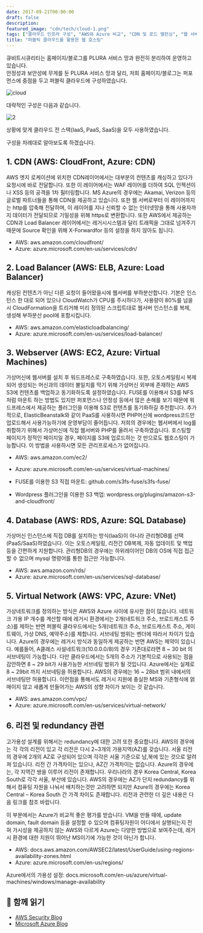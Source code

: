 ```yaml
---
date: 2017-09-21T00:00:00
draft: false
description: 
featured_image: "cdn/tech/cloud-1.png"
tags: ["클라우드 인프라 구성", "AWS와 Azure 비교", "CDN 및 로드 밸런싱", "웹 서버 구축", "고가용성 및 리전 설계"]
title: "퍼블릭 클라우드를 활용한 웹 호스팅"
---
```


큐비트시큐리티는 홈페이지/블로그를 PLURA 서비스 망과 완전히 분리하여 운영하고 있습니다. <br>
안정성과 보안성에 무게를 둔 PLURA 서비스 망과 달리, 저희 홈페이지/블로그는 퍼포먼스에 중점을 두고
퍼블릭 클라우드에 구성하였습니다. <br>
<!--more-->

![cloud](https://blog.plura.io/cdn/tech/cloud-1.png)

대략적인 구성은 다음과 같습니다.

![2](https://github.com/user-attachments/assets/e6fd658c-babd-48cb-a612-d9303b8a86d7)

상황에 맞게 클라우드 전 스택(IaaS, PaaS, SaaS)을 모두 사용하였습니다.

구성을 차례대로 알아보도록 하겠습니다.

## 1. CDN (AWS: CloudFront, Azure: CDN)
AWS 엣지 로케이션에 위치한 CDN레이어에서는 대부분의 컨텐츠를 캐싱하고 있다가 요청시에 바로 전달합니다. 또한 이 레이어에서는 WAF 레이어를 더하여 SQL 인젝션이나 XSS 등의 공격을 1차 필터링합니다.
MS Azure의 경우에는 Akamai, Verizon 등의 글로벌 파트너들을 통해 CDN을 제공하고 있습니다.
또한 웹 서버로부터 이 레이어까지는 http를 압축해 전달하며, 이 레이어를 지나 신뢰할 수 없는 인터넷망을 통해 사용자까지 데이터가 전달되므로 기밀성을 위해 https로 변환합니다.
또한 AWS에서 제공하는 CDN과 Load Balancer 레이어에서는 레거시시스템과 달리 트래픽을 그대로 넘겨주기때문에 Source 확인을 위해 X-Forwardfor 등의 설정을 하지 않아도 됩니다.

* AWS: aws.amazon.com/cloudfront/
* Azure: azure.microsoft.com/en-us/services/cdn/

 

## 2. Load Balancer (AWS: ELB, Azure: Load Balancer)
캐싱된 컨텐츠가 아닌 다른 요청이 들어왔을시에 웹서버를 부하분산합니다. 기본은 인스턴스 한 대로 되어 있으나 CloudWatch가 CPU를 주시하다가, 사용량이 80%를 넘을 시 CloudFormation을 트리거해 미리 정의된 스크립트대로 웹서버 인스턴스를 복제, 생성해 부하분산 pool에 포함시킵니다.

* AWS: aws.amazon.com/elasticloadbalancing/
* Azure: azure.microsoft.com/en-us/services/load-balancer/

 

## 3. Webserver (AWS: EC2, Azure: Virtual Machines)
가상머신에 웹서버를 설치 후 워드프레스로 구축하였습니다.
또한, 오토스케일링시 복제되어 생성되는 머신과의 데이터 불일치를 막기 위해 가상머신 외부에 존재하는 AWS S3에 컨텐츠를 백업하고 동기화하도록 설정하였습니다. FUSE를 이용해서 S3를 NFS처럼 마운트 하는 방법도 있지만 퍼포먼스나 안정성 등에서 많은 손해를 보기 때문에 워드프레스에서 제공하는 플러그인을 이용해 S3로 컨텐츠를 동기화하길 추천합니다.
추가적으로, ElasticBeanstalk와 같이 PaaS를 사용하시면 PHP머신에 wordpress코드만 업로드해서 사용가능하기에 운영부담이 줄어듭니다. 저희의 경우에는 웹서버에서 log를 취합하기 위해서 가상머신에 직접 웹서버와 PHP를 올려서 구축하였습니다.
호스팅할 페이지가 정적인 페이지일 경우, 페이지를 S3에 업로드하는 것 만으로도 웹호스팅이 가능합니다. 이 방법을 사용하시면 모든 관리프로세스가 없어집니다.

* AWS: aws.amazon.com/ec2/
* Azure: azure.microsoft.com/en-us/services/virtual-machines/

* FUSE를 이용한 S3 직접 마운트: github.com/s3fs-fuse/s3fs-fuse/
* Wordpress 플러그인을 이용한 S3 백업: wordpress.org/plugins/amazon-s3-and-cloudfront/

 

## 4. Database (AWS: RDS, Azure: SQL Database)
가상머신 인스턴스에 직접 DB를 설치하는 방식(IaaS)이 아니라 관리형DB를 선택(PaaS/SaaS)하였습니다. 이는 오토스케일링, 리전간 DB복제, 자동 업데이트 및 백업 등을 간편하게 지원합니다. 관리형DB의 경우에는 하위레이어인 DB의 OS에 직접 접근할 수 없으며 mysql 명령어를 통한 접근만 가능합니다.

* AWS: aws.amazon.com/rds/
* Azure: azure.microsoft.com/en-us/services/sql-database/

 

## 5. Virtual Network (AWS: VPC, Azure: VNet)
가상네트워크를 정의하는 방식은 AWS와 Azure 사이에 유사한 점이 많습니다. 네트워크 가용 IP 개수를 계산할 때에 레거시 환경에서는 2개(네트워크 주소, 브로드캐스트 주소)를 제하는 반면 퍼블릭 클라우드에서는 5개(네트워크 주소, 브로드캐스트 주소, 게이트웨이, 가상 DNS, 예약주소)를 제합니다.
서브네팅 범위는 벤더에 따라서 차이가 있습니다. Azure의 경우에는 레거시 방식과 동일하게 제공하는 반면 AWS는 제약이 있습니다. 예를들어, A클래스 사설네트워크(10.0.0.0/8)의 경우 기존대로라면 8 ~ 30 bit 의 서브네팅이 가능합니다. 다만 클라우드에서는 5개의 주소가 기본적으로 사용되는 점을 감안하면 8 ~ 29 bit가 사용가능한 서브네팅 범위가 될 것입니다.
Azure에서는 실제로 8 ~ 29bit 까지 서브네팅을 허용합니다. AWS의 경우에는 16 ~ 28bit 범위 내에서의 서브네팅만 허용합니다. 이런점을 통해서도 레거시 지원에 충실한 MS와 기존형식에 얽매이지 않고 새롭게 만들어가는 AWS의 성향 차이가 보이는 것 같습니다.

* AWS: aws.amazon.com/vpc/
* Azure: azure.microsoft.com/en-us/services/virtual-network/

 

## 6. 리전 및 redundancy 관련
고가용성 설계를 위해서는 redundancy에 대한 고려 또한 중요합니다.
AWS의 경우에는 각 각의 리전이 있고 각 리전은 다시 2~3개의 가용지역(AZ)를 갖습니다. 서울 리전의 경우에 2개의 AZ로 구성되어 있으며 각각은 서울 기준으로 남,북에 있는 것으로 알려져 있습니다. 리전 간 가격차이는 있으나, AZ간 가격차이는 없습니다.
Azure의 경우에는, 각 지역간 쌍을 이루어 리전이 존재합니다. 우리나라의 경우 Korea Central, Korea South로 각각 서울, 부산에 있습니다. AWS의 경우에는 AZ가 단지 redundancy를 위해서 컴퓨팅 자원을 나눠서 배치하는것만 고려하면 되지만 Azure의 경우에는 Korea Central – Korea South 간 가격 차이도 존재합니다.
리전과 관련한 더 깊은 내용은 다음 링크를 참조 바랍니다.

이 부분에서는 Azure가 비교적 좋은 평가를 받습니다. VM을 만들 때에, update domain, fault domain 등을 설정할 수 있으며 컴퓨팅자원이 어디에서 실행되는지 전혀 가시성을 제공하지 않는 AWS와 다르게 Azure는 다양한 방법으로 보여주는데, 레거시 환경에 대한 지원이 뛰어난 MS이기에 가능한 것이 아닌가 합니다.

* AWS: docs.aws.amazon.com/AWSEC2/latest/UserGuide/using-regions-availability-zones.html
* Azure: azure.microsoft.com/en-us/regions/

Azure에서의 가용성 설정: docs.microsoft.com/en-us/azure/virtual-machines/windows/manage-availability

 

## 📖 함께 읽기
* [AWS Security Blog](https://aws.amazon.com/blogs/security/)
* [Microsoft Azure Blog](https://azure.microsoft.com/en-us/blog/)
